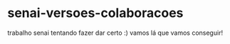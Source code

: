 # senai-versoes-colaboracoes
trabalho senai
tentando fazer dar certo :) vamos lá que vamos conseguir!
